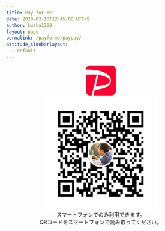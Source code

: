 ```yaml
---
title: Pay for me
date: 2020-02-18T12:45:00 UTC+9
author: kwaka1208
layout: page
permalink: /payforme/paypay/
attitude_sidebarlayout:
  - default
---
```


<div style="text-align: center; font-size: 14px;">
	<img src="/assets/images/payforme/logo_paypay.png" style="width:auto; height:80px;">
	<br style="margin: 15px 0;">
	<img src="/assets/images/payforme/qr_paypay.png" style="width:300px; height:auto;">
	<br style="margin: 15px 0;">
	スマートフォンでのみ利用できます。<br>
	QRコードをスマートフォンで読み取ってください。
</div>